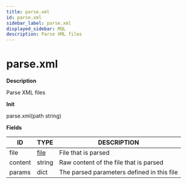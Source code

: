 ```yaml
---
title: parse.xml
id: parse.xml
sidebar_label: parse.xml
displayed_sidebar: MQL
description: Parse XML files
---
```


# parse.xml

**Description**

Parse XML files

**Init**

parse.xml(path string)

**Fields**

| ID      | TYPE            | DESCRIPTION                                |
| ------- | --------------- | ------------------------------------------ |
| file    | [file](file.md) | File that is parsed                        |
| content | string          | Raw content of the file that is parsed     |
| params  | dict            | The parsed parameters defined in this file |
